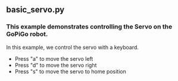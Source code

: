 ## basic_servo.py
### This example demonstrates controlling the Servo on the GoPiGo robot.
In this example, we control the servo with a keyboard. 
- Press "a" to move the servo left
- Press "d" to move the servo right
- Press "s" to move the servo to home position
